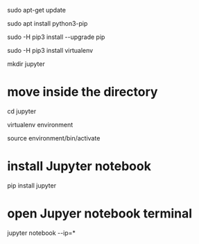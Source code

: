 sudo apt-get update 

sudo apt install python3-pip

sudo -H pip3 install --upgrade pip 

sudo -H pip3 install virtualenv 

mkdir jupyter 

# move inside the directory 

cd jupyter 

virtualenv environment 

source environment/bin/activate 

# install Jupyter notebook 

pip install jupyter 

# open Jupyer notebook terminal 

jupyter notebook --ip=*

